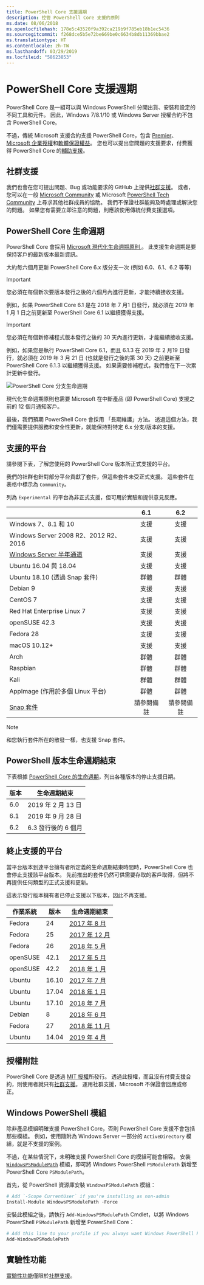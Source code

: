 ```yaml
---
title: PowerShell Core 支援週期
description: 控管 PowerShell Core 支援的原則
ms.date: 08/06/2018
ms.openlocfilehash: 178e5c43520f9a392ca219b9f785eb18b1ec5436
ms.sourcegitcommit: f268dce5b5e72be669be0c6634b8db11369bbae2
ms.translationtype: HT
ms.contentlocale: zh-TW
ms.lasthandoff: 03/29/2019
ms.locfileid: "58623853"
---
```

# <a name="powershell-core-support-lifecycle"></a>PowerShell Core 支援週期

PowerShell Core 是一組可以與 Windows PowerShell 分開出貨、安裝和設定的不同工具和元件。
因此，Windows 7/8.1/10 或 Windows Server 授權合約不包含 PowerShell Core。

不過，傳統 Microsoft 支援合約支援 PowerShell Core，包含 [Premier][]、[Microsoft 企業授權][enterprise-agreement]和[軟體保證權益][assurance]。
您也可以提出您問題的支援要求，付費獲得 PowerShell Core 的[輔助支援][]。

## <a name="community-support"></a>社群支援

我們也會在您可提出問題、Bug 或功能要求的 GitHub 上提供[社群支援][]。
或者，您可以在一般 [Microsoft Community][] 或 Microsoft [PowerShell Tech Community][] 上尋求其他社群成員的協助。
我們不保證社群能夠及時處理或解決您的問題。
如果您有需要立即注意的問題，則應該使用傳統付費支援選項。

## <a name="lifecycle-of-powershell-core"></a>PowerShell Core 生命週期

PowerShell Core 會採用 [Microsoft 現代化生命週期原則 ][modern]。
此支援生命週期是要保持客戶的最新版本最新資訊。

大約每六個月更新 PowerShell Core 6.x 版分支一次 (例如 6.0、6.1、6.2 等等)

> [!IMPORTANT]
> 您必須在每個新次要版本發行之後的六個月內進行更新，才能持續接收支援。

例如，如果 PowerShell Core 6.1 是在 2018 年 7 月1 日發行，就必須在 2019 年 1 月 1 日之前更新至 PowerShell Core 6.1 以繼續獲得支援。

> [!IMPORTANT]
> 您必須在每個新修補程式版本發行之後的 30 天內進行更新，才能繼續接收支援。

例如，如果您是執行 PowerShell Core 6.1，而且 6.1.3 在 2019 年 2 月19 日發行，就必須在 2019 年 3 月 21 日 (也就是發行之後的第 30 天) 之前更新至 PowerShell Core 6.1.3 以繼續獲得支援。
如果需要修補程式，我們會在下一次累計更新中發行。

![PowerShell Core 分支生命週期][lifecycle-chart]

現代化生命週期原則也需要 Microsoft 在中斷產品 (即 PowerShell Core) 支援之前的 12 個月通知客戶。

最後，我們預期 PowerShell Core 會採用 「長期維護」方法。
透過這個方法，我們僅需要提供服務和安全性更新，就能保持對特定 6.x 分支/版本的支援。

## <a name="supported-platforms"></a>支援的平台

請參閱下表，了解您使用的 PowerShell Core 版本所正式支援的平台。

我們的社群也針對部分平台貢獻了套件，但這些套件未受正式支援。
這些套件在表格中標示為 `Community`。

列為 `Experimental` 的平台為非正式支援，但可用於實驗和提供意見反應。

|                                                   | 6.1         | 6.2         |
|---------------------------------------------------|:-----------:|:-----------:|
| Windows 7、8.1 和 10                            | 支援   | 支援   |
| Windows Server 2008 R2、2012 R2、2016             | 支援   | 支援   |
| [Windows Server 半年通道][semi-annual] | 支援   | 支援   |
| Ubuntu 16.04 與 18.04                            | 支援   | 支援   |
| Ubuntu 18.10 (透過 Snap 套件)                   | 群體   | 群體   |
| Debian 9                                          | 支援   | 支援   |
| CentOS 7                                          | 支援   | 支援   |
| Red Hat Enterprise Linux 7                        | 支援   | 支援   |
| openSUSE 42.3                                     | 支援   | 支援   |
| Fedora 28                                         | 支援   | 支援   |
| macOS 10.12+                                      | 支援   | 支援   |
| Arch                                              | 群體   | 群體   |
| Raspbian                                          | 群體   | 群體   |
| Kali                                              | 群體   | 群體   |
| AppImage (作用於多個 Linux 平台)     | 群體   | 群體   |
| [Snap 套件](https://snapcraft.io/powershell)   | 請參閱備註    | 請參閱備註    |

> [!NOTE]
> 和您執行套件所在的散發一樣，也支援 Snap 套件。

## <a name="powershell-release-end-of-life"></a>PowerShell 版本生命週期結束

下表根據 [PowerShell Core 的生命週期](#lifecycle-of-powershell-core)，列出各種版本的停止支援日期。

| 版本 | 生命週期結束                   |
|---------|-------------------------------|
| 6.0     | 2019 年 2 月 13 日             |
| 6.1     | 2019 年 9 月 28 日            |
| 6.2     | 6.3 發行後的 6 個月   |

## <a name="platforms-which-are-out-of-support"></a>終止支援的平台

當平台版本到達平台擁有者所定義的生命週期結束時間時，PowerShell Core 也會停止支援該平台版本。
先前推出的套件仍然可供需要存取的客戶取得，但將不再提供任何類型的正式支援和更新。

這表示發行版本擁有者已停止支援以下版本，因此不再支援。

| 作業系統       | 版本 | 生命週期結束                                                                                 |
|----------|---------|---------------------------------------------------------------------------------------------|
| Fedora   | 24      | [2017 年 8 月](https://fedoramagazine.org/fedora-24-eol/)                                    |
| Fedora   | 25      | [2017 年 12 月](https://fedoramagazine.org/fedora-25-end-life/)                             |
| Fedora   | 26      | [2018 年 5 月](https://fedoramagazine.org/fedora-26-end-life/)                                  |
| openSUSE | 42.1    | [2017 年 5 月](https://lists.opensuse.org/opensuse-security-announce/2017-05/msg00053.html)     |
| openSUSE | 42.2    | [2018 年 1 月](https://lists.opensuse.org/opensuse-security-announce/2017-11/msg00066.html) |
| Ubuntu   | 16.10   | [2017 年 7 月](https://lists.ubuntu.com/archives/ubuntu-announce/2017-July/000223.html)        |
| Ubuntu   | 17.04   | [2018 年 1 月](https://lists.ubuntu.com/archives/ubuntu-announce/2018-January.txt)          |
| Ubuntu   | 17.10   | [2018 年 7 月](https://lists.ubuntu.com/archives/ubuntu-announce/2018-July/000232.html)        |
| Debian   | 8       | [2018 年 6 月](https://lists.debian.org/debian-security-announce/2018/msg00132.html)           |
| Fedora   | 27      | [2018 年 11 月](https://fedoramagazine.org/fedora-27-end-of-life/)                          |
| Ubuntu   | 14.04   | [2019 年 4 月](https://wiki.ubuntu.com/Releases)                                              |

## <a name="notes-on-licensing"></a>授權附註

PowerShell Core 是透過 [MIT 授權][]所發行。
透過此授權，而且沒有付費支援合約，則使用者就只有[社群支援][]。
運用社群支援，Microsoft 不保證會回應或修正。

## <a name="windows-powershell-module"></a>Windows PowerShell 模組

除非產品模組明確支援 PowerShell Core，否則 PowerShell Core 支援不會包括那些模組。
例如，使用隨附為 Windows Server 一部分的 `ActiveDirectory` 模組，就是不支援的案例。

不過，在某些情況下，未明確支援 PowerShell Core 的模組可能會相容。
安裝 [`WindowsPSModulePath`][] 模組，即可將 Windows PowerShell `PSModulePath` 新增至 PowerShell Core `PSModulePath`。

首先，從 PowerShell 資源庫安裝 `WindowsPSModulePath` 模組：

```powershell
# Add `-Scope CurrentUser` if you're installing as non-admin
Install-Module WindowsPSModulePath -Force
```

安裝此模組之後，請執行 `Add-WindowsPSModulePath` Cmdlet，以將 Windows PowerShell `PSModulePath` 新增至 PowerShell Core：

```powershell
# Add this line to your profile if you always want Windows PowerShell PSModulePath
Add-WindowsPSModulePath
```

## <a name="experimental-features"></a>實驗性功能

[實驗性功能][]僅限於[社群支援](#community-support)。

[Premier]: https://www.microsoft.com/en-us/microsoftservices/support.aspx
[enterprise-agreement]: https://www.microsoft.com/en-us/licensing/licensing-programs/enterprise.aspx
[assurance]: https://www.microsoft.com/en-us/licensing/licensing-programs/software-assurance-default.aspx
[社群支援]: https://github.com/powershell/powershell/issues
[Microsoft Community]: https://answers.microsoft.com/
[PowerShell Tech Community]: https://techcommunity.microsoft.com/t5/PowerShell/ct-p/WindowsPowerShell
[輔助支援]: https://support.microsoft.com/assistedsupportproducts
[modern]: https://support.microsoft.com/help/30881/modern-lifecycle-policy
[lifecycle-chart]: ./images/modern-lifecycle.png
[semi-annual]: https://docs.microsoft.com/windows-server/get-started/semi-annual-channel-overview
[MIT 授權]: https://github.com/PowerShell/PowerShell/blob/master/LICENSE.txt
[`WindowsPSModulePath`]: https://www.powershellgallery.com/packages/WindowsPSModulePath/
[實驗性功能]: /powershell/module/microsoft.powershell.core/about/about_powershell_config?view=powershell-6#experimentalfeatures
